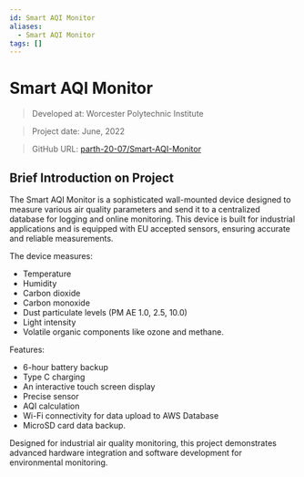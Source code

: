 ```yaml
---
id: Smart AQI Monitor
aliases:
  - Smart AQI Monitor
tags: []
---
```



# Smart AQI Monitor

> Developed at: Worcester Polytechnic Institute

> Project date: June, 2022

> GitHub URL: [parth-20-07/Smart-AQI-Monitor](https://github.com/parth-20-07/Smart-AQI-Monitor) 

## Brief Introduction on Project

The Smart AQI Monitor is a sophisticated wall-mounted device designed to measure various air quality parameters and send it to a centralized database for logging and online monitoring. This device is built for industrial applications and is equipped with EU accepted sensors, ensuring accurate and reliable measurements.

The device measures: 

- Temperature
- Humidity
- Carbon dioxide
- Carbon monoxide
- Dust particulate levels (PM AE 1.0, 2.5, 10.0)
- Light intensity
- Volatile organic components like ozone and methane.

Features:

- 6-hour battery backup
- Type C charging
- An interactive touch screen display
- Precise sensor
- AQI calculation
- Wi-Fi connectivity for data upload to AWS Database
- MicroSD card data backup.

Designed for industrial air quality monitoring, this project demonstrates advanced hardware integration and software development for environmental monitoring. 
